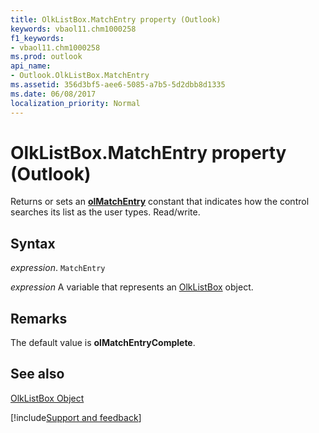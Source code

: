 ```yaml
---
title: OlkListBox.MatchEntry property (Outlook)
keywords: vbaol11.chm1000258
f1_keywords:
- vbaol11.chm1000258
ms.prod: outlook
api_name:
- Outlook.OlkListBox.MatchEntry
ms.assetid: 356d3bf5-aee6-5085-a7b5-5d2dbb8d1335
ms.date: 06/08/2017
localization_priority: Normal
---
```



# OlkListBox.MatchEntry property (Outlook)

Returns or sets an **[olMatchEntry](Outlook.OlMatchEntry.md)** constant that indicates how the control searches its list as the user types. Read/write.


## Syntax

_expression_. `MatchEntry`

_expression_ A variable that represents an [OlkListBox](Outlook.OlkListBox.md) object.


## Remarks

The default value is  **olMatchEntryComplete**.


## See also


[OlkListBox Object](Outlook.OlkListBox.md)

[!include[Support and feedback](~/includes/feedback-boilerplate.md)]